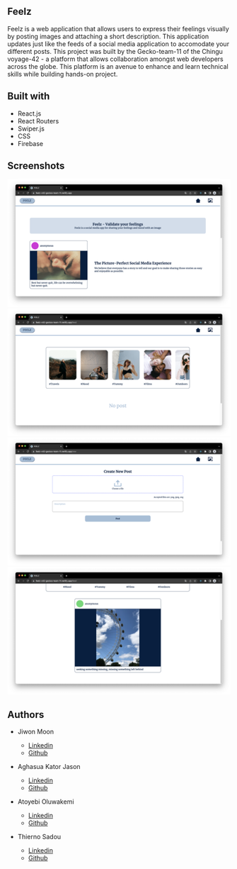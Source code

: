 ## Feelz

Feelz is a web application that allows users to express their feelings visually by posting images and attaching a short description. This application updates just like the feeds of a social media application to accomodate your different posts. This project was built by the Gecko-team-11 of the Chingu voyage-42 - a platform that allows collaboration amongst web developers across the globe. This platform is an avenue to enhance and learn technical skills while building hands-on project.

## Built with

- React.js
- React Routers
- Swiper.js
- CSS
- Firebase

## Screenshots

![Screenshot](./src/assets/screenshot1.png)
![Screenshot](./src/assets/screenshot2.png)
![Screenshot](./src/assets/screenshot3.png)
![Screenshot](./src/assets/screenshot4.png)

## Authors

- Jiwon Moon
  - [Linkedin](https://www.linkedin.com/in/mjiwon/)
  - [Github](https://github.com/jwzzang12)

- Aghasua Kator Jason
  - [Linkedin](https://www.linkedin.com/in/katoragashua)
  - [Github](https://github.com/katoragashua)

- Atoyebi Oluwakemi
  - [Linkedin](https://www.linkedin.com/in/oluwakemi-atoyebi)
  - [Github](https://github.com/Khemmie-Ray)

- Thierno Sadou
  - [Linkedin](https://www.linkedin.com/in/sadujallow)
  - [Github](https://github.com/thierved)
